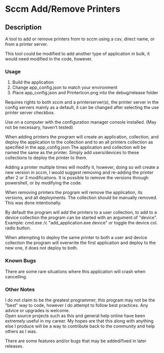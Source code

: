 <h1> Sccm Add/Remove Printers</h1>

<h2>Description</h2>
A tool to add or remove printers from to sccm using a csv, direct name, or from a printer server.

This tool could be modified to add another type of application in bulk, it would need modified in the code, however.

<h3>Usage</h3>

<ol>
  <li>Build the application</li>
  <li>Change app_config.json to match your environment</li>
  <li>Place app_config.json and PrinterIcon.png into the debug/release folder</li>
</ol>

Requires rights to both sccm and a printerserver(s), the printer server in the config servers mainly as a default,
it can be changed after selecting the use printer server checkbox.

Use on a computer with the configuration manager console installed. (May not be necessary, haven't tested)

When adding printers the program will create an application, collection, and deploy the application to the collection and to an all printers collection as specified in the app_config.json The application and collection will be named the same as the printer. Simply add  users/devices to these collections to deploy the printer to them.

Adding a printer multiple times will modify it, however, doing so will create a new version in sccm, I would suggest removing and re-adding the printer after 2 or 3 modifications. It is possible to remove the versions through powershell, or by modifying the code.

When removing printers the program will remove the application, its versions, and all deployments. The collection should be manually removed. This was done intentionally.

By default the program will add the printers to a user collection, to add to a device collection the program can be started with an argument of "device". Example: cmd.exe /c "add_application.exe device" or toggle the device col. radio button.

When attempting to deploy the same printer to both a user and device collection the program will overwrite the first application and deploy to the new one, it does not deploy to both.

<h3>Known Bugs</h3>
There are some rare situations where this application will crash when cancelling.

<h3>Other Notes</h3>
I do not claim to be the greatest programmer, this program may not be the "best" way to code, however I do attempt
to follow best practices. Any advice or upgrades is welcome.
<br>
Open source projects such as this and general help online have been extremely useful in my career. 
My hopes are that this along with anything else I produce will be a way to contribute back to the community and help others as I was.

There are some features and/or bugs that may be added/fixed in later releases.
